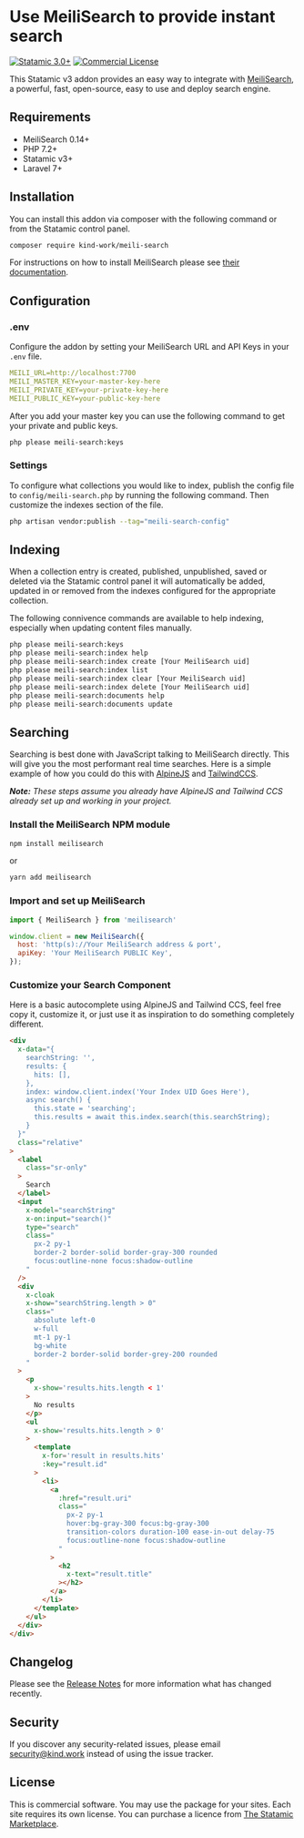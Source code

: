 # Use MeiliSearch to provide instant search

[![Statamic 3.0+](https://img.shields.io/badge/Statamic-3.0%2B-FF269E)](https://statamic.com)
[![Commercial License](https://img.shields.io/badge/License-Commercial-yellow)](#)

This Statamic v3 addon provides an easy way to integrate with [MeiliSearch](https://www.meilisearch.com/), a powerful, fast, open-source, easy to use and deploy search engine.

## Requirements
* MeiliSearch 0.14+
* PHP 7.2+
* Statamic v3+
* Laravel 7+

## Installation
You can install this addon via composer with the following command or from the Statamic control panel.

```bash
composer require kind-work/meili-search
```

For instructions on how to install MeiliSearch please see [their documentation](https://docs.meilisearch.com/guides/advanced_guides/installation.html).

## Configuration
### .env
Configure the addon by setting your MeiliSearch URL and API Keys in your `.env` file.

```yaml
MEILI_URL=http://localhost:7700
MEILI_MASTER_KEY=your-master-key-here
MEILI_PRIVATE_KEY=your-private-key-here
MEILI_PUBLIC_KEY=your-public-key-here
```

After you add your master key you can use the following command to get your private and public keys.

```bash
php please meili-search:keys
```

### Settings
To configure what collections you would like to index, publish the config file to `config/meili-search.php` by running the following command. Then customize the indexes section of the file.

```bash
php artisan vendor:publish --tag="meili-search-config"
```

## Indexing
When a collection entry is created, published, unpublished, saved or deleted via the Statamic control panel it will automatically be added, updated in or removed from the indexes configured for the appropriate collection.

The following connivence commands are available to help indexing, especially when updating content files manually.

```bash
php please meili-search:keys
php please meili-search:index help
php please meili-search:index create [Your MeiliSearch uid]
php please meili-search:index list
php please meili-search:index clear [Your MeiliSearch uid]
php please meili-search:index delete [Your MeiliSearch uid]
php please meili-search:documents help
php please meili-search:documents update
```

## Searching
Searching is best done with JavaScript talking to MeiliSearch directly. This will give you the most performant real time searches. Here is a simple example of how you could do this with [AlpineJS](https://github.com/alpinejs/alpine) and [TailwindCCS](https://tailwindcss.com).

***Note:** These steps assume you already have AlpineJS and Tailwind CCS already set up and working in your project.*

### Install the MeiliSearch NPM module
```bash
npm install meilisearch
```
or
```bash
yarn add meilisearch
```

### Import and set up MeiliSearch
```js
import { MeiliSearch } from 'meilisearch'

window.client = new MeiliSearch({
  host: 'http(s)://Your MeiliSearch address & port',
  apiKey: 'Your MeiliSearch PUBLIC Key',
});
```

### Customize your Search Component
Here is a basic autocomplete using AlpineJS and Tailwind CCS, feel free copy it, customize it, or just use it as inspiration to do something completely different.
```html
<div
  x-data="{
    searchString: '',
    results: {
      hits: [],
    },
    index: window.client.index('Your Index UID Goes Here'),
    async search() {
      this.state = 'searching';
      this.results = await this.index.search(this.searchString);
    }
  }"
  class="relative"
>
  <label
    class="sr-only"
  >
    Search
  </label>
  <input
    x-model="searchString"
    x-on:input="search()"
    type="search"
    class="
      px-2 py-1
      border-2 border-solid border-gray-300 rounded
      focus:outline-none focus:shadow-outline
    "
  />
  <div
    x-cloak
    x-show="searchString.length > 0"
    class="
      absolute left-0
      w-full
      mt-1 py-1
      bg-white
      border-2 border-solid border-grey-200 rounded
    "
  >
    <p
      x-show='results.hits.length < 1'
    >
      No results
    </p>
    <ul
      x-show='results.hits.length > 0'
    >
      <template
        x-for='result in results.hits'
        :key="result.id"
      >
        <li>
          <a
            :href="result.uri"
            class="
              px-2 py-1
              hover:bg-gray-300 focus:bg-gray-300
              transition-colors duration-100 ease-in-out delay-75
              focus:outline-none focus:shadow-outline
            "
          >
            <h2
              x-text="result.title"
            ></h2>
          </a>
        </li>
      </template>
    </ul>
  </div>
</div>
```

## Changelog
Please see the [Release Notes](https://statamic.com/addons/jrc9designstudio/meili-search/release-notes) for more information what has changed recently.

## Security
If you discover any security-related issues, please email [security@kind.work](mailto:security@kind.work) instead of using the issue tracker.

## License
This is commercial software. You may use the package for your sites. Each site requires its own license. You can purchase a licence from [The Statamic Marketplace](https://statamic.com/addons/jrc9designstudio/meili-search).
